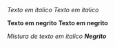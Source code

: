 *Texto em italico*
_Texto em italico_

**Texto em negrito**
__Texto em negrito__

_Mistura de texto em italico **Negrito**_

